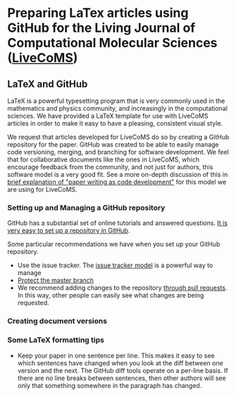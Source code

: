 # Preparing LaTex articles using GitHub for the Living Journal of Computational Molecular Sciences ([LiveCoMS](http://www.livecomsjournal.org/))

## LaTeX and GitHub

LaTeX is a powerful typesetting program that is very commonly used in the mathematics and physics community, and increasingly in the computational sciences. We have provided a LaTeX template for use with LiveCoMS articles in order to make it easy to have a pleasing, consistent visual style. 

We request that articles developed for LiveCoMS do so by creating a GitHub repository for the paper.  GitHub was created to be able to easily manage code versioning, merging, and branching for software development. We feel that for collaborative documents like the ones in LiveCoMS, which encourage feedback from the community, and not just for authors, this software model is a very good fit. See a more on-depth discussion of this in [brief explanation of "paper writing as code development"](http://https://github.com/livecomsjournal/journal_information/blob/master/editorial_material/PAPER_CODE.md) for this model we are using for LiveCoMS.

### Setting up and Managing a GitHub repository

GitHub has a substantial set of online tutorials and answered questions.  [It is very easy to set up a repository in GitHub](https://help.github.com/articles/create-a-repo/). 

Some particular recommendations we have when you set up your GitHub repository. 
- Use the issue tracker.  The [issue tracker model](https://guides.github.com/features/issues/) is a powerful way to manage
- [Protect the master branch](https://help.github.com/articles/about-protected-branches/) 
- We recommend adding changes to the repository [through pull requests](https://help.github.com/articles/proposing-changes-to-your-work-with-pull-requests/). In this way, other people can easily see what changes are being requested.

### Creating document versions

### Some LaTeX formatting tips

- Keep your paper in one sentence per line.  This makes it easy to see which sentences have changed when you look at the diff between one version and the next.  The GitHub diff tools operate on a per-line basis. If there are no line breaks between sentences, then other authors will see only that something somewhere in the paragraph has changed.

